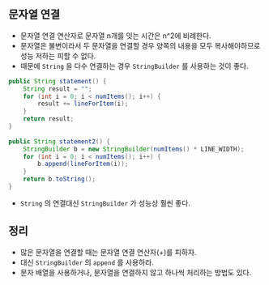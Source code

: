 ## 문자열 연결
- 문자열 연결 연산자로 문자열 n개를 잇는 시간은 n^2에 비례한다.
- 문자열은 불변이라서 두 문자열을 연결할 경우 양쪽의 내용을 모두 복사해야하므로 성능 저하는 피할 수 없다.
- 때문에 `String` 을 다수 연결하는 경우 `StringBuilder` 를 사용하는 것이 좋다.
```java
public String statement() {
    String result = "";
    for (int i = 0; i < numItems(); i++) {
        result += lineForItem(i);
    }
    return result;
}
    
public String statement2() {
    StringBuilder b = new StringBuilder(numItems() * LINE_WIDTH);
    for (int i = 0; i < numItems(); i++) {
        b.append(lineForItem(i));
    }
    return b.toString();
}
```
- `String` 의 연결대신 `StringBuilder` 가 성능상 훨씬 좋다.

## 정리
- 많은 문자열을 연결할 때는 문자열 연결 연산자(+)를 피하자.
- 대신 `StringBuilder` 의 `append` 를 사용하라.
- 문자 배열을 사용하거나, 문자열을 연결하지 않고 하나씩 처리하는 방법도 있다.

